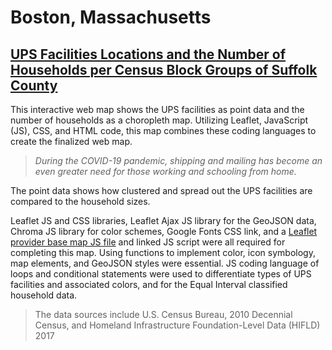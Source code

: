 # Boston, Massachusetts
## [UPS Facilities Locations and the Number of Households per Census Block Groups of Suffolk County](https://mitchelljh.github.io/Boston_UPS/) 

This interactive web map shows the UPS facilities as point data and the number of households as a choropleth map. Utilizing Leaflet, JavaScript (JS), CSS, and HTML code, this map combines these coding languages to create the finalized web map.

><i>During the COVID-19 pandemic, shipping and mailing has become an even greater need for those working and schooling from home. </i>

The point data shows how clustered and spread out the UPS facilities are compared to the household sizes.

Leaflet JS and CSS libraries, Leaflet Ajax JS library for the GeoJSON data, Chroma JS library for color schemes, Google Fonts CSS link, and a [Leaflet provider base map JS file](https://github.com/leaflet-extras/leaflet-providers) and linked JS script were all required for completing this map. Using functions to implement color, icon symbology, map elements, and GeoJSON styles were essential. JS coding language of loops and conditional statements were used to differentiate types of UPS facilities and associated colors, and for the Equal Interval classified household data. 

>The data sources include U.S. Census Bureau, 2010 Decennial Census, and Homeland Infrastructure Foundation-Level Data (HIFLD) 2017
